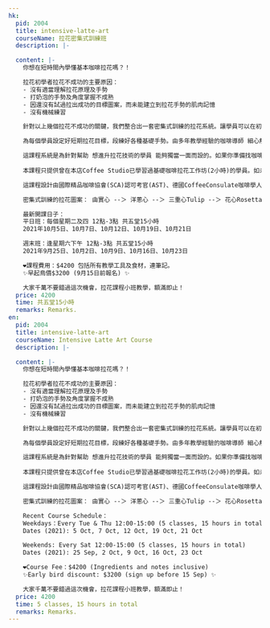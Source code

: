 ```yaml
---
hk:
  pid: 2004
  title: intensive-latte-art
  courseName: 拉花密集式訓練班
  description: |-

  content: |-
    你想在短時間內學懂基本咖啡拉花嗎？！

    拉花初學者拉花不成功的主要原因：
    - 沒有適當理解拉花原理及手勢
    - 打奶泡的手勢及角度掌握不成熟
    - 因還沒有試過拉出成功的目標圖案，而未能建立到拉花手勢的肌肉記憶
    - 沒有機械練習

    針對以上幾個拉花不成功的關鍵，我們整合出一套密集式訓練的拉花系統。讓學員可以在初學拉花時，更快更容易掌握拉花的基本技巧！課程除了原理上，更需要密集式的訓練，好讓手勢及肌肉記憶更快建立神經迴路。

    為每個學員設定好短期拉花目標，段練好各種基礎手勢。由多年教學經驗的咖啡導師 細心解說及示範，有效地幫助學員理解原理之外，更協助建立肌肉記憶，直到獨立親手做出目標的拉花圖案！

    這課程系統是為針對幫助 想進升拉花技術的學員 能夠獨當一面而設的。如果你準備找咖啡工作、開咖啡店、在家拉花、進入咖啡行業⋯⋯都是最佳的課程選擇。
    
    本課程只提供曾在本店Coffee Studio已學習過基礎咖啡拉花工作坊(2小時)的學員。如未曾上過本店任何課程，歡迎先由參加基本的興趣班活動開始。這些最簡單的課程內容精彩豐富，適合任何人士參加，也是最基礎的咖啡知識！

    這課程設計由國際精品咖啡協會(SCA)認可考官(AST)、德國CoffeeConsulate咖啡學人、曾榮獲CQI認證的生豆鑑證員、資深的咖啡拉花導師共同設計。

    密集式訓練的拉花圖案： 由實心 --＞ 洋蔥心 --＞ 三重心Tulip --＞ 花心Rosetta --＞ 天鵝Swan

    最新開課日子：
    平日班：每個星期二及四 12點-3點 共五堂15小時
    2021年10月5日、10月7日、10月12日、10月19日、10月21日

    週末班：逢星期六下午 12點-3點 共五堂15小時
    2021年9月25日、10月2日、10月9日、10月16日、10月23日

    ❤️課程費用：$4200 包括所有教學工具及食材，連筆記。
    ✨早起鳥價$3200 (9月15日前報名) ✨

    大家千萬不要錯過這次機會，拉花課程小班教學，額滿即止！
  price: 4200
  time: 共五堂15小時
  remarks: Remarks.
en:
  pid: 2004
  title: intensive-latte-art
  courseName: Intensive Latte Art Course
  description: |-

  content: |-
    你想在短時間內學懂基本咖啡拉花嗎？！

    拉花初學者拉花不成功的主要原因：
    - 沒有適當理解拉花原理及手勢
    - 打奶泡的手勢及角度掌握不成熟
    - 因還沒有試過拉出成功的目標圖案，而未能建立到拉花手勢的肌肉記憶
    - 沒有機械練習

    針對以上幾個拉花不成功的關鍵，我們整合出一套密集式訓練的拉花系統。讓學員可以在初學拉花時，更快更容易掌握拉花的基本技巧！課程除了原理上，更需要密集式的訓練，好讓手勢及肌肉記憶更快建立神經迴路。

    為每個學員設定好短期拉花目標，段練好各種基礎手勢。由多年教學經驗的咖啡導師 細心解說及示範，有效地幫助學員理解原理之外，更協助建立肌肉記憶，直到獨立親手做出目標的拉花圖案！

    這課程系統是為針對幫助 想進升拉花技術的學員 能夠獨當一面而設的。如果你準備找咖啡工作、開咖啡店、在家拉花、進入咖啡行業⋯⋯都是最佳的課程選擇。
    
    本課程只提供曾在本店Coffee Studio已學習過基礎咖啡拉花工作坊(2小時)的學員。如未曾上過本店任何課程，歡迎先由參加基本的興趣班活動開始。這些最簡單的課程內容精彩豐富，適合任何人士參加，也是最基礎的咖啡知識！

    這課程設計由國際精品咖啡協會(SCA)認可考官(AST)、德國CoffeeConsulate咖啡學人、曾榮獲CQI認證的生豆鑑證員、資深的咖啡拉花導師共同設計。

    密集式訓練的拉花圖案： 由實心 --＞ 洋蔥心 --＞ 三重心Tulip --＞ 花心Rosetta --＞ 天鵝Swan

    Recent Course Schedule：
    Weekdays：Every Tue & Thu 12:00-15:00 (5 classes, 15 hours in total)
    Dates (2021): 5 Oct, 7 Oct, 12 Oct, 19 Oct, 21 Oct

    Weekends: Every Sat 12:00-15:00 (5 classes, 15 hours in total)
    Dates (2021): 25 Sep, 2 Oct, 9 Oct, 16 Oct, 23 Oct 

    ❤️Course Fee：$4200 (Ingredients and notes inclusive)
    ✨Early bird discount: $3200 (sign up before 15 Sep) ✨

    大家千萬不要錯過這次機會，拉花課程小班教學，額滿即止！
  price: 4200
  time: 5 classes, 15 hours in total
  remarks: Remarks.
---
```

